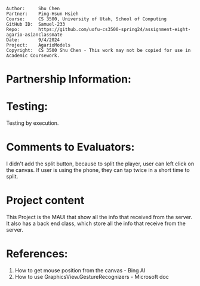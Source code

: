 ```
Author:     Shu Chen
Partner:    Ping-Hsun Hsieh
Course:     CS 3500, University of Utah, School of Computing
GitHub ID:  Samuel-233
Repo:       https://github.com/uofu-cs3500-spring24/assignment-eight-agario-asianclassmate
Date:       9/4/2024
Project:    AgarioModels
Copyright:  CS 3500 Shu Chen - This work may not be copied for use in Academic Coursework.
```


# Partnership Information:

# Testing:
Testing by execution.

# Comments to Evaluators:
I didn't add the split button, because to split the player, user can left click on the canvas. If user is using the phone, they can tap twice in a
short time to split.



# Project content
This Project is the MAUI that show all the info that received from the server. It also has a back end class, which store all the info that receive from
the server.

# References:

1. How to get mouse position from the canvas - Bing AI
2. How to use GraphicsView.GestureRecognizers - Microsoft doc
